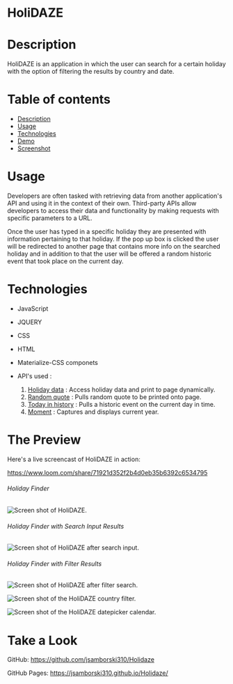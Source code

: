 # HoliDAZE 


# Description

HoliDAZE is an application in which the user can search for a certain holiday with the option of filtering the results by country and date.

# Table of contents
* [Description](#description)
* [Usage](#usage)
* [Technologies](#technologies)
* [Demo](#demo)
* [Screenshot](#screenshot)


# Usage

Developers are often tasked with retrieving data from another application's API and using it in the context of their own. Third-party APIs allow developers to access their data and functionality by making requests with specific parameters to a URL. 

Once the user has typed in a specific holiday they are presented with information pertaining to that holiday. If the pop up box is clicked the user will be redirected to another page that contains more info on the searched holiday and in addition to that the user will be offered a random historic event that took place on the current day. 


# Technologies

* JavaScript

* JQUERY

* CSS

* HTML

* Materialize-CSS componets 

* API's used : 
  1. [Holiday data](https://calendarific.com/) : Access holiday data and print to page dynamically.
  2. [Random quote](http://quotes.stormconsultancy.co.uk/api) : Pulls random quote to be printed onto page.
  3. [Today in history](https://history.muffinlabs.com/) : Pulls a historic event on the current day in time.
  4. [Moment](https://momentjs.com/) : Captures and displays current year.
 

# The Preview

Here's a live screencast of HoliDAZE in action: 

https://www.loom.com/share/71921d352f2b4d0eb35b6392c6534795



###### Holiday Finder


![Screen shot of HoliDAZE.](assets/images/holidaze-presearch.png)


###### Holiday Finder with Search Input Results


![Screen shot of HoliDAZE after search input.](assets/images/holidaze-searchinput.png)


###### Holiday Finder with Filter Results


![Screen shot of HoliDAZE after filter search.](assets/images/holidaze-filtersearch.png)


![Screen shot of the HoliDAZE country filter.](assets/images/country-filter.png)


![Screen shot of the HoliDAZE datepicker calendar.](assets/images/Calendar-datepicker.png)



# Take a Look

GitHub: https://github.com/jsamborski310/Holidaze

GitHub Pages: https://jsamborski310.github.io/Holidaze/


